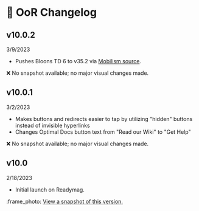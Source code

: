 # 📗 OoR Changelog

## v10.0.2

3/9/2023

* Pushes Bloons TD 6 to v35.2 via [Mobilism source](https://forum.mobilism.me/viewtopic.php?f=456\&t=5167328\&hilit=Bloons).

:x: No snapshot available; no major visual changes made.

## v10.0.1

3/2/2023

* Makes buttons and redirects easier to tap by utilizing "hidden" buttons instead of invisible hyperlinks
* Changes Optimal Docs button text from "Read our Wiki" to "Get Help"

:x: No snapshot available; no major visual changes made.

## v10.0

2/18/2023

* Initial launch on Readymag.

:frame\_photo: [View a snapshot of this version.](https://user-images.githubusercontent.com/38300939/219841087-5c0e5333-c559-4b38-997a-fe46529ed6b3.png)

